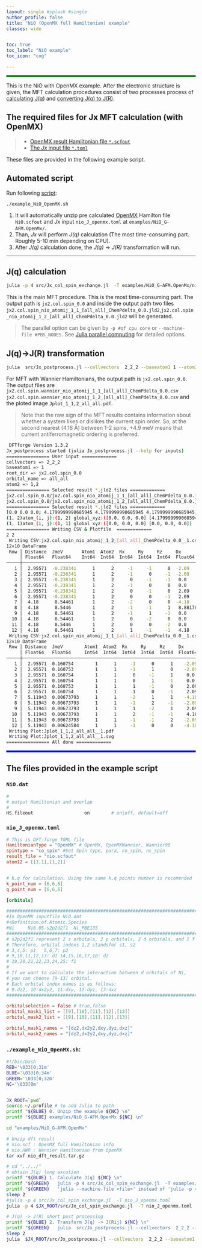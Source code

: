 ```yaml
---
layout: single #splash #single
author_profile: false
title: "NiO (OpenMX full Hamiltonian) example"
classes: wide


toc: true
toc_label: "NiO example"
toc_icon: "cog"

---
```


<style>
.color-box-green{
    background-color: green;
    height: 5px
}
</style>

<html>
<div class="color-box-green"></div>
</html>

This is the NiO with OpenMX example.
After the electronic structure is given,
the MFT calculation procedures consist of two processes process of [calculating J(q)](#jq-calculation) and [converting J(q) to J(R)](#jq-jr-transformation).

## The required files for Jx MFT calculation (with OpenMX)

> - [OpenMX result Hamiltonian file `*.scfout`](#niodat)
> - [The *Jx* input file `*.toml`](#nio_j_openmxtoml)

These files are provided in the following example script.

## Automated script

Run following [script](#example_nio_openmxsh):

```
./example_NiO_OpenMX.sh
```
1. It will automatically unzip pre calculated [OpenMX](openmx-square.org) Hamilton file `NiO.scfout` and *Jx* input `nio_J_openmx.toml` at `examples/NiO_G-AFM.OpenMx/`.
2. Than, *Jx* will perform *J(q)* calculation (The most time-consuming part. Roughly 5-10 min depending on CPU).
3. After *J(q)* calculation done, the *J(q)* -> *J(R)* transformation will run.

----

## J(q) calculation

```bash
julia -p 4 src/Jx_col_spin_exchange.jl  -T examples/NiO_G-AFM.OpenMx/nio_J_openmx.toml
```

This is the main MFT procedure. 
This is the most time-consuming part.
The output path is  `jx2.col.spin_0.0` and inside the output path two files `jx2.col.spin_nio_atomij_1_1_[all_all]_ChemPdelta_0.0.jld2`,`jx2.col.spin_nio_atomij_1_2_[all_all]_ChemPdelta_0.0.jld2` will be generated.

> The parallel option can be given by `-p #of cpu core` or `--machine-file #PBS_NODES`. See [Julia parallel computing](https://docs.julialang.org/en/v1/manual/parallel-computing/#Starting-and-managing-worker-processes-1) for detailed options.

## J(q)->J(R) transformation

```bash
julia  src/Jx_postprocess.jl --cellvectors  2_2_2 --baseatom1 1 --atom2 1,2 --orbital_name all_all  examples/NiO_G-AFM.OpenMx/jx2.col.spin_0.0
```

For MFT with Wannier Hamiltonians, the output path is  `jx2.col.spin_0.0`.
The output files are `jx2.col.spin.wannier_nio_atomij_1_1_[all_all]_ChemPdelta_0.0.csv`
`jx2.col.spin.wannier_nio_atomij_1_2_[all_all]_ChemPdelta_0.0.csv` and the ploted image `Jplot_1_1,2_all_all.pdf`.
> Note that the raw sign of the MFT results contains information about whether a system likes or dislikes the current spin order. So, at the second nearest (4.18 Å) between 1-2 spins, +4.9 meV means that current antiferromagnetic ordering is preferred.


```sh
 DFTforge Version 1.3.2
Jx_postprocess started (julia Jx_postprocess.jl --help for inputs)
================ User input =============
cellvectors => 2_2_2
baseatom1 => 1
root_dir => jx2.col.spin_0.0
orbital_name => all_all
atom2 => 1,2
================ Selected result *.jld2 files =============
jx2.col.spin_0.0/jx2.col.spin_nio_atomij_1_1_[all_all]_ChemPdelta_0.0.jld2
jx2.col.spin_0.0/jx2.col.spin_nio_atomij_1_2_[all_all]_ChemPdelta_0.0.jld2
================ Selected result *.jld2 files =============
[0.0 0.0 0.0; 4.1799999990685945 4.1799999990685945 4.1799999990685945; 2.0899999995342973 2.0899999995342973 2.0899999995342973; 6.269999998602892 6.269999998602892 6.269999998602892]
(1, 2)atom_(i, j):(1, 2) global_xyz:([0.0, 0.0, 0.0] [4.1799999990685945, 4.1799999990685945, 4.1799999990685945])
(1, 1)atom_(i, j):(1, 1) global_xyz:([0.0, 0.0, 0.0] [0.0, 0.0, 0.0])
================ Writing CSV & Plotfile  =============
2 2
 Writing CSV:jx2.col.spin_nio_atomij_1_2_[all_all]_ChemPdelta_0.0__1.csv
12×10 DataFrame
 Row │ Distance  JmeV       Atom1  Atom2  Rx     Ry     Rz     Dx            Dy            Dz
     │ Float64   Float64    Int64  Int64  Int64  Int64  Int64  Float64       Float64       Float64
─────┼─────────────────────────────────────────────────────────────────────────────────────────────
   1 │  2.95571  -0.238341      1      2     -1     -1      0  -2.09         -2.09            0.0
   2 │  2.95571  -0.238341      1      2     -1      0     -1  -2.09          0.0            -2.09
   3 │  2.95571  -0.238341      1      2      0     -1     -1   0.0          -2.09           -2.09
   4 │  2.95571  -0.238341      1      2     -1      0      0   0.0           2.09            2.09
   5 │  2.95571  -0.238341      1      2      0     -1      0   2.09          0.0             2.09
   6 │  2.95571  -0.238341      1      2      0      0     -1   2.09          2.09            0.0
   7 │  4.18      8.54461       1      2     -2      0      0  -4.18          0.0             0.0
   8 │  4.18      8.5446        1      2     -1     -1      1   8.88178e-16   8.88178e-16     4.18
   9 │  4.18      8.54461       1      2     -1      1     -1   0.0           4.18            0.0
  10 │  4.18      8.54461       1      2      0     -2      0   0.0          -4.18            0.0
  11 │  4.18      8.5446        1      2      0      0     -2   0.0           0.0            -4.18
  12 │  4.18      8.54461       1      2      1     -1     -1   4.18          0.0             0.0
 Writing CSV:jx2.col.spin_nio_atomij_1_1_[all_all]_ChemPdelta_0.0__1.csv
12×10 DataFrame
 Row │ Distance  JmeV        Atom1  Atom2  Rx     Ry     Rz     Dx       Dy       Dz
     │ Float64   Float64     Int64  Int64  Int64  Int64  Int64  Float64  Float64  Float64
─────┼────────────────────────────────────────────────────────────────────────────────────
   1 │  2.95571  0.160754        1      1     -1      0      1    -2.09     0.0      2.09
   2 │  2.95571  0.160753        1      1     -1      1      0    -2.09     2.09     0.0
   3 │  2.95571  0.160754        1      1      0     -1      1     0.0     -2.09     2.09
   4 │  2.95571  0.160754        1      1      0      1     -1     0.0      2.09    -2.09
   5 │  2.95571  0.160753        1      1      1     -1      0     2.09    -2.09     0.0
   6 │  2.95571  0.160754        1      1      1      0     -1     2.09     0.0     -2.09
   7 │  5.11943  0.00673793      1      1     -2      1      1    -4.18     2.09     2.09
   8 │  5.11943  0.00673793      1      1     -1      2     -1    -2.09     4.18    -2.09
   9 │  5.11943  0.00673793      1      1      1     -2      1     2.09    -4.18     2.09
  10 │  5.11943  0.00673793      1      1      2     -1     -1     4.18    -2.09    -2.09
  11 │  5.11943  0.00673793      1      1     -1     -1      2    -2.09    -2.09     4.18
  12 │  5.11943  0.00624584      1      1     -1      0      0    -4.18    -2.09    -2.09
 Writing Plot:Jplot_1_1,2_all_all__1.pdf
 Writing Plot:Jplot_1_1,2_all_all__1.svg
================ All done =============
```

<style>
.color-box-blue{
    background-color: blue;
    height: 5px
}
</style>

<html>
<div class="color-box-blue"></div>
</html>

## The files provided in the example script

###  `NiO.dat`
```bash
#
# output Hamiltonian and overlap
#
HS.fileout                   on        # on|off, default=off
```

###  `nio_J_openmx.toml`

```toml
# This is DFT-forge TOML file
HamiltonianType = "OpenMX" # OpenMX, OpenMXWannier, Wannier90
spintype = "co_spin" #Set Spin type, para, co_spin, nc_spin
result_file = "nio.scfout"
atom12 = [[1,1],[1,2]]


# k,q for calculation. Using the same k,q points number is recomended
k_point_num = [6,6,6]
q_point_num = [6,6,6]

[orbitals]

##################################################################################################
#In OpenMX inputfile NiO.dat
#<Definition.of.Atomic.Species
#Ni     Ni6.0S-s2p2d2f1  Ni_PBE13S
##################################################################################################
# s2p2d2f1 represent 2 s orbitals, 2 p orbitals, 2 d orbitals, and 1 f orbital for the Ni.
# Therefore, orbital indexs 1,2 standsfor s1, s2
# 3,4,5: p1   5,6,7: p2
# 9,10,11,12,13: d1 14,15,16,17,18: d2
# 19,20,21,22,23,24,25: f1
#
# If we want to calculate the interaction between d orbitals of Ni,
# you can choose [9-13] orbital.
# Each orbital index names is as follows:
# 9:dz2, 10:dx2y2, 11:dxy, 12:dyz, 13:dxz
##################################################################################################

orbitalselection = false # true,false
orbital_mask1_list = [[9],[10],[11],[12],[13]]
orbital_mask2_list = [[9],[10],[11],[12],[13]]

orbital_mask1_names = "[dz2,dx2y2,dxy,dyz,dxz]"
orbital_mask2_names = "[dz2,dx2y2,dxy,dyz,dxz]"
```

###  `./example_NiO_OpenMX.sh`:

```bash
#!/bin/bash
RED='\033[0;31m'
BLUE='\033[0;34m'
GREEN='\033[0;32m'
NC='\033[0m'


JX_ROOT=`pwd`
source ~/.profile # to add Julia to path
printf "${BLUE} 0. Unzip the example ${NC} \n"
printf "${BLUE} examples/NiO_G-AFM.OpenMx ${NC} \n"

cd "examples/NiO_G-AFM.OpenMx"

# Unzip dft result
# nio.scf : OpenMX full Hamiltonian info
# nio.HWR : Wannier Hamiltonian from OpenMX
tar xvf nio_dft_result.tar.gz

# cd "../../"
# obtain J(q) long excution
printf "${BLUE} 1. Calculate J(q) ${NC} \n"
printf "${GREEN}   julia -p 4 src/Jx_col_spin_exchange.jl  -T examples/NiO_G-AFM.OpenMx/nio_J_openmx.toml ${NC} \n"
printf "${GREEN}   'julia --machine-file <file>' instead of 'julia -p 4' is also possible ${NC} \n"
sleep 2
#julia -p 4 src/Jx_col_spin_exchange.jl  -T nio_J_openmx.toml
julia -p 4 $JX_ROOT/src/Jx_col_spin_exchange.jl  -T nio_J_openmx.toml

# J(q) -> J(R) short post processing
printf "${BLUE} 2. Transform J(q) -> J(Rij) ${NC} \n"
printf "${GREEN}   julia  src/Jx_postprocess.jl --cellvectors  2_2_2 --baseatom1 1 --atom2 1,2 --orbital_name all_all  examples/NiO_G-AFM.OpenMx/jx2.col.spin_0.0 ${NC} \n"
sleep 2
julia  $JX_ROOT/src/Jx_postprocess.jl --cellvectors  2_2_2 --baseatom1 1 --atom2 1,2 --orbital_name all_all jx2.col.spin_0.0
```
